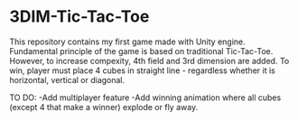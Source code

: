 # 3DIM-Tic-Tac-Toe
This repository contains my first game made with Unity engine. Fundamental principle of the game is based on traditional Tic-Tac-Toe. However, to increase compexity, 4th field and 3rd dimension are added. To win, player must place 4 cubes in straight line - regardless whether it is horizontal, vertical or diagonal.

TO DO:
-Add multiplayer feature
-Add winning animation where all cubes (except 4 that make a winner) explode or fly away.

